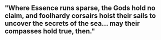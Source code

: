 ## "Where Essence runs sparse, the Gods hold no claim, and foolhardy corsairs hoist their sails to uncover the secrets of the sea... may their compasses hold true, then."
